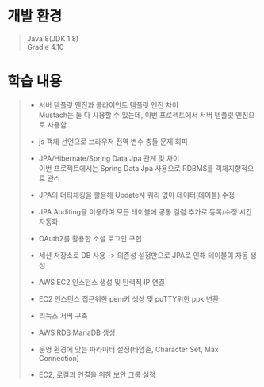 # 개발 환경

>	Java 8(JDK 1.8)</br>
>	Gradle 4.10

# 학습 내용
> * 서버 템플릿 엔진과 클라이언트 템플릿 엔진 차이 </br>
> Mustach는 둘 다 사용할 수 있는데, 이번 프로젝트에서 서버 템플릿 엔진으로 사용함
>
> * js 객체 선언으로 브라우저 전역 변수 충돌 문제 회피
>
> * JPA/Hibernate/Spring Data Jpa 관계 및 차이</br>
> 이번 프로젝트에서는 Spring Data Jpa 사용으로 RDBMS를 객체지향적으로 관리
>* JPA의 더티체킹을 활용해 Update시 쿼리 없이 데이터(테이블) 수정
> * JPA Auditing을 이용하여 모든 테이블에 공통 컬럼 추가로 등록/수정 시간 자동화
>
> * OAuth2를 활용한 소셜 로그인 구현
> * 세션 저장소로 DB 사용 -> 의존성 설정만으로 JPA로 인해 테이블이 자동 생성
> 
> * AWS EC2 인스턴스 생성 및 탄력적 IP 연결
> * EC2 인스턴스 접근위한 pem키 생성 및 puTTY위한 ppk 변환
> * 리눅스 서버 구축
> 
> * AWS RDS MariaDB 생성
> * 운영 환경에 맞는 파라미터 설정(타임존, Character Set, Max Connection)
> * EC2, 로컬과 연결을 위한 보안 그룹 설정